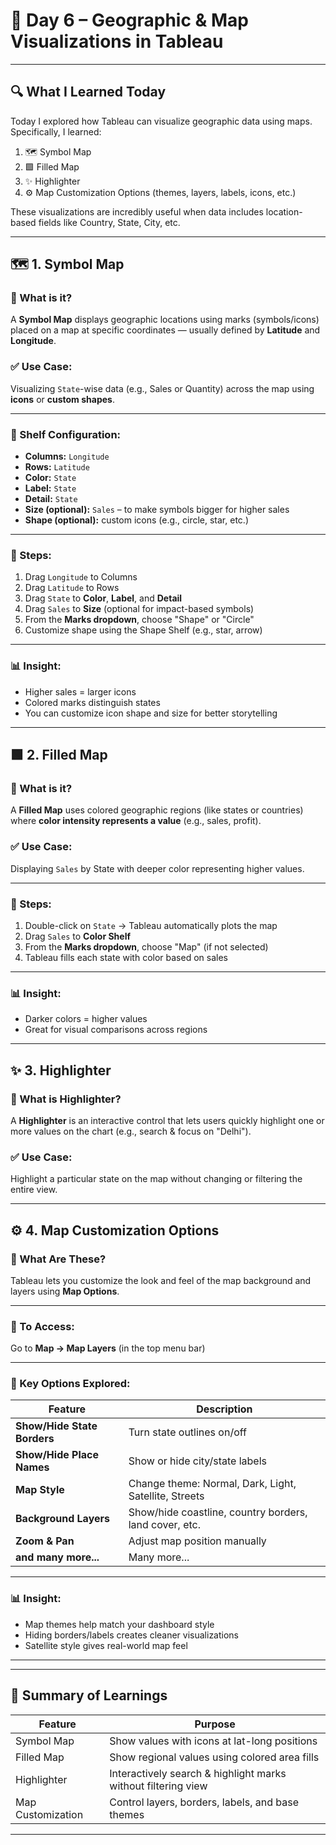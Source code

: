 # 📅 Day 6 – Geographic & Map Visualizations in Tableau

---

## 🔍 What I Learned Today

Today I explored how Tableau can visualize geographic data using maps. Specifically, I learned:

1. 🗺️ Symbol Map  
2. 🟩 Filled Map  
3. ✨ Highlighter  
4. ⚙️ Map Customization Options (themes, layers, labels, icons, etc.)

These visualizations are incredibly useful when data includes location-based fields like Country, State, City, etc.

---

## 🗺️ 1. Symbol Map

### 🧠 What is it?
A **Symbol Map** displays geographic locations using marks (symbols/icons) placed on a map at specific coordinates — usually defined by **Latitude** and **Longitude**.

### ✅ Use Case:
Visualizing `State`-wise data (e.g., Sales or Quantity) across the map using **icons** or **custom shapes**.

---

### 📌 Shelf Configuration:
- **Columns:** `Longitude`
- **Rows:** `Latitude`
- **Color:** `State`
- **Label:** `State`
- **Detail:** `State`
- **Size (optional):** `Sales` – to make symbols bigger for higher sales
- **Shape (optional):** custom icons (e.g., circle, star, etc.)

---

### 📌 Steps:
1. Drag `Longitude` to Columns  
2. Drag `Latitude` to Rows  
3. Drag `State` to **Color**, **Label**, and **Detail**  
4. Drag `Sales` to **Size** (optional for impact-based symbols)  
5. From the **Marks dropdown**, choose "Shape" or "Circle"  
6. Customize shape using the Shape Shelf (e.g., star, arrow)

---

### 📊 Insight:
- Higher sales = larger icons
- Colored marks distinguish states
- You can customize icon shape and size for better storytelling

---

## 🟩 2. Filled Map

### 🧠 What is it?
A **Filled Map** uses colored geographic regions (like states or countries) where **color intensity represents a value** (e.g., sales, profit).

### ✅ Use Case:
Displaying `Sales` by State with deeper color representing higher values.

---

### 📌 Steps:
1. Double-click on `State` → Tableau automatically plots the map  
2. Drag `Sales` to **Color Shelf**  
3. From the **Marks dropdown**, choose "Map" (if not selected)  
4. Tableau fills each state with color based on sales

---

### 📊 Insight:
- Darker colors = higher values
- Great for visual comparisons across regions

---

## ✨ 3. Highlighter

### 🧠 What is Highlighter?
A **Highlighter** is an interactive control that lets users quickly highlight one or more values on the chart (e.g., search & focus on "Delhi").

### ✅ Use Case:
Highlight a particular state on the map without changing or filtering the entire view.

---

## ⚙️ 4. Map Customization Options

### 🧠 What Are These?
Tableau lets you customize the look and feel of the map background and layers using **Map Options**.

---

### 📌 To Access:
Go to **Map → Map Layers** (in the top menu bar)

---

### 🧰 Key Options Explored:

| Feature                 | Description |
|--------------------------|-------------|
| **Show/Hide State Borders** | Turn state outlines on/off |
| **Show/Hide Place Names**   | Show or hide city/state labels |
| **Map Style**               | Change theme: Normal, Dark, Light, Satellite, Streets |
| **Background Layers**       | Show/hide coastline, country borders, land cover, etc. |
| **Zoom & Pan**              | Adjust map position manually |
| **and many more...**           | Many more... |

---

### 📊 Insight:
- Map themes help match your dashboard style  
- Hiding borders/labels creates cleaner visualizations  
- Satellite style gives real-world map feel  

---
---

## 🧠 Summary of Learnings

| Feature         | Purpose                                                          |
|-----------------|------------------------------------------------------------------|
| Symbol Map      | Show values with icons at lat-long positions                    |
| Filled Map      | Show regional values using colored area fills                   |
| Highlighter     | Interactively search & highlight marks without filtering view   |
| Map Customization | Control layers, borders, labels, and base themes              |

---

